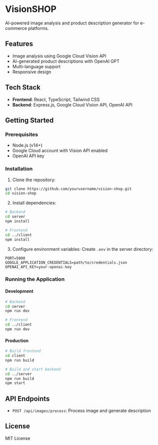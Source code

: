 # VisionSHOP

AI-powered image analysis and product description generator for e-commerce platforms.

## Features

- Image analysis using Google Cloud Vision API
- AI-generated product descriptions with OpenAI GPT
- Multi-language support
- Responsive design

## Tech Stack

- **Frontend**: React, TypeScript, Tailwind CSS
- **Backend**: Express.js, Google Cloud Vision API, OpenAI API

## Getting Started

### Prerequisites

- Node.js (v14+)
- Google Cloud account with Vision API enabled
- OpenAI API key

### Installation

1. Clone the repository:

```bash
git clone https://github.com/yourusername/vision-shop.git
cd vision-shop
```

2. Install dependencies:

```bash
# Backend
cd server
npm install

# Frontend
cd ../client
npm install
```

3. Configure environment variables:
   Create `.env` in the server directory:

```
PORT=5000
GOOGLE_APPLICATION_CREDENTIALS=path/to/credentials.json
OPENAI_API_KEY=your-openai-key
```

### Running the Application

#### Development

```bash
# Backend
cd server
npm run dev

# Frontend
cd ../client
npm run dev
```

#### Production

```bash
# Build frontend
cd client
npm run build

# Build and start backend
cd ../server
npm run build
npm start
```

## API Endpoints

- `POST /api/images/process`: Process image and generate description

## License

MIT License
